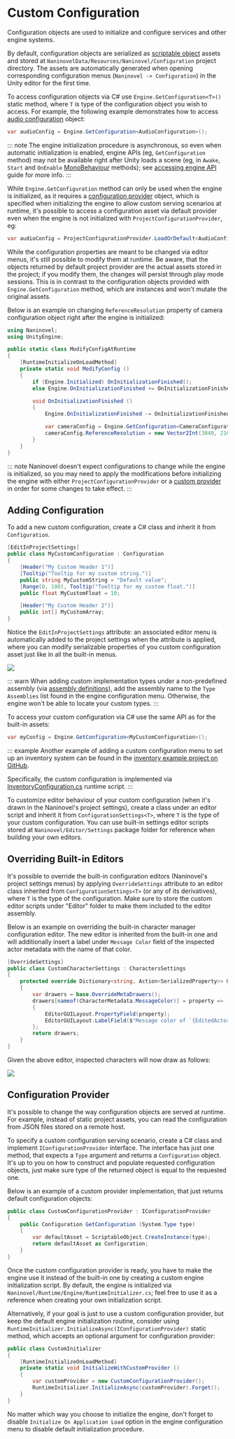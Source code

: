 ﻿# Custom Configuration

Configuration objects are used to initialize and configure services and other engine systems.

By default, configuration objects are serialized as [scriptable object](https://docs.unity3d.com/Manual/class-ScriptableObject.html) assets and stored at `NaninovelData/Resources/Naninovel/Configuration` project directory. The assets are automatically generated when opening corresponding configuration menus (`Naninovel -> Configuration`) in the Unity editor for the first time.

To access configuration objects via C# use `Engine.GetConfiguration<T>()` static method, where `T` is type of the configuration object you wish to access. For example, the following example demonstrates how to access [audio configuration](/guide/configuration.md#audio) object:

```csharp
var audioConfig = Engine.GetConfiguration<AudioConfiguration>();
```

::: note
The engine initialization procedure is asynchronous, so even when automatic initialization is enabled, engine APIs (eg, `GetConfiguration` method) may not be available right after Unity loads a scene (eg, in `Awake`, `Start` and `OnEnable` [MonoBehaviour](https://docs.unity3d.com/ScriptReference/MonoBehaviour.html) methods); see [accessing engine API](/guide/integration-options.md#accessing-engine-api) guide for more info.
:::

While `Engine.GetConfiguration` method can only be used when the engine is initialized, as it requires a [configuration provider](/guide/custom-configuration.md#configuration-provider) object, which is specified when initializing the engine to allow custom serving scenarios at runtime, it's possible to access a configuration asset via default provider even when the engine is not initialized with `ProjectConfigurationProvider`, eg:

```csharp
var audioConfig = ProjectConfigurationProvider.LoadOrDefault<AudioConfiguration>();
``` 

While the configuration properties are meant to be changed via editor menus, it's still possible to modify them at runtime. Be aware, that the objects returned by default project provider are the actual assets stored in the project; if you modify them, the changes will persist through play mode sessions. This is in contrast to the configuration objects provided with `Engine.GetConfiguration` method, which are instances and won't mutate the original assets.

Below is an example on changing `ReferenceResolution` property of camera configuration object right after the engine is initialized:

```csharp
using Naninovel;
using UnityEngine;

public static class ModifyConfigAtRuntime
{
    [RuntimeInitializeOnLoadMethod]
    private static void ModifyConfig ()
    {
        if (Engine.Initialized) OnInitializationFinished();
        else Engine.OnInitializationFinished += OnInitializationFinished;

        void OnInitializationFinished ()
        {
            Engine.OnInitializationFinished -= OnInitializationFinished;

            var cameraConfig = Engine.GetConfiguration<CameraConfiguration>();
            cameraConfig.ReferenceResolution = new Vector2Int(3840, 2160);
        }
    }
}
```

::: note
Naninovel doesn't expect configurations to change while the engine is initialized, so you may need to apply the modifications before initializing the engine with either `ProjectConfigurationProvider` or a [custom provider](/guide/custom-configuration.md#configuration-provider) in order for some changes to take effect.
:::

## Adding Configuration

To add a new custom configuration, create a C# class and inherit it from `Configuration`.

```csharp
[EditInProjectSettings]
public class MyCustomConfiguration : Configuration
{
    [Header("My Custom Header 1")]
    [Tooltip("Tooltip for my custom string.")]
    public string MyCustomString = "Default value";
    [Range(0, 100), Tooltip("Tooltip for my custom float.")]
    public float MyCustomFloat = 10;

    [Header("My Custom Header 2")]
    public int[] MyCustomArray;
}
```

Notice the `EditInProjectSettings` attribute: an associated editor menu is automatically added to the project settings when the attribute is applied, where you can modify serializable properties of you custom configuration asset just like in all the built-in menus.

![](https://i.gyazo.com/c1163bba83f5d2b6286b100e837bca40.png)

::: warn
When adding custom implementation types under a non-predefined assembly (via [assembly definitions](https://docs.unity3d.com/Manual/ScriptCompilationAssemblyDefinitionFiles.html)), add the assembly name to the `Type Assemblies` list found in the engine configuration menu. Otherwise, the engine won't be able to locate your custom types.
:::

To access your custom configuration via C# use the same API as for the built-in assets:

```csharp
var myConfig = Engine.GetConfiguration<MyCustomConfiguration>();
```

::: example
Another example of adding a custom configuration menu to set up an inventory system can be found in the [inventory example project on GitHub](https://github.com/Naninovel/Inventory).

Specifically, the custom configuration is implemented via [InventoryConfiguration.cs](https://github.com/Naninovel/Inventory/blob/master/Assets/NaninovelInventory/Runtime/InventoryConfiguration.cs) runtime script.
:::

To customize editor behaviour of your custom configuration (when it's drawn in the Naninovel's project settings), create a class under an editor script and inherit it from `ConfigurationSettings<T>`, where `T` is the type of your custom configuration. You can use built-in settings editor scripts stored at `Naninovel/Editor/Settings` package folder for reference when building your own editors.

## Overriding Built-in Editors

It's possible to override the built-in configuration editors (Naninovel's project settings menus) by applying `OverrideSettings` attribute to an editor class inherited from `ConfigurationSettings<T>` (or any of its derivatives), where `T` is the type of the configuration. Make sure to store the custom editor scripts under "Editor" folder to make them included to the editor assembly.

Below is an example on overriding the built-in character manager configuration editor. The new editor is inherited from the built-in one and will additionally insert a label under `Message Color` field of the inspected actor metadata with the name of that color.

```csharp
[OverrideSettings]
public class CustomCharacterSettings : CharactersSettings
{
    protected override Dictionary<string, Action<SerializedProperty>> OverrideMetaDrawers ()
    {
        var drawers = base.OverrideMetaDrawers();
        drawers[nameof(CharacterMetadata.MessageColor)] = property =>
        {
            EditorGUILayout.PropertyField(property);
            EditorGUILayout.LabelField($"Message color of `{EditedActorId}` is `{property.colorValue}`.");
        };
        return drawers;
    }
}
```

Given the above editor, inspected characters will now draw as follows:

![](https://i.gyazo.com/a742da2e7474444c9e1306a1414c7dfb.png)

## Configuration Provider

It's possible to change the way configuration objects are served at runtime. For example, instead of static project assets, you can read the configuration from JSON files stored on a remote host. 

To specify a custom configuration serving scenario, create a C# class and implement `IConfigurationProvider` interface. The interface has just one method, that expects a `Type` argument and returns a `Configuration` object. It's up to you on how to construct and populate requested configuration objects, just make sure type of the returned object is equal to the requested one.

Below is an example of a custom provider implementation, that just returns default configuration objects:

```csharp
public class CustomConfigurationProvider : IConfigurationProvider
{
    public Configuration GetConfiguration (System.Type type)
    {
        var defaultAsset = ScriptableObject.CreateInstance(type);
        return defaultAsset as Configuration;
    }
}
```

Once the custom configuration provider is ready, you have to make the engine use it instead of the built-in one by creating a custom engine initialization script. By default, the engine is initialized via `Naninovel/Runtime/Engine/RuntimeInitializer.cs`; feel free to use it as a reference when creating your own initialization script.

Alternatively, if your goal is just to use a custom configuration provider, but keep the default engine initialization routine, consider using `RuntimeInitializer.InitializeAsync(IConfigurationProvider)` static method, which accepts an optional argument for configuration provider:

```csharp
public class CustomInitializer
{
    [RuntimeInitializeOnLoadMethod]
    private static void InitializeWithCustomProvider ()
    {
        var customProvider = new CustomConfigurationProvider();
        RuntimeInitializer.InitializeAsync(customProvider).Forget();
    }
}
```

No matter which way you choose to initialize the engine, don't forget to disable `Initialize On Application Load` option in the engine configuration menu to disable default initialization procedure.
